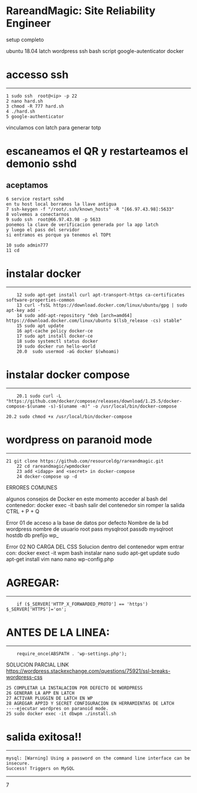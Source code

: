# RareandMagic: Site Reliability Engineer

setup completo

ubuntu 18.04
latch
wordpress
ssh
bash script
google-autenticator
docker




# accesso ssh
-----------------------------------------------------------------------------------------------------------------------------

	1 sudo ssh  root@<ip> -p 22
	2 nano hard.sh
	3 chmod -R 777 hard.sh
	4 ./hard.sh
	5 google-authenticator

vinculamos con latch para generar totp

# escaneamos el QR y restarteamos el demonio sshd
aceptamos
-----------------------------------------------------------------------------------------------------------------------------

	6 service restart sshd
	en tu host local borramos la llave antigua
	7 ssh-keygen -f "/root/.ssh/known_hosts" -R "[66.97.43.98]:5633"
	8 volvemos a conectarnos
	9 sudo ssh  root@66.97.43.98 -p 5633
	ponemos la clave de verificacion generada por la app latch
	y luego el pass del servidor
	si entramos es porque ya tenemos el TOPt

	10 sudo admin777
	11 cd

# instalar docker
-----------------------------------------------------------------------------------------------------------------------------

        12 sudo apt-get install curl apt-transport-https ca-certificates software-properties-common
        13 curl -fsSL https://download.docker.com/linux/ubuntu/gpg | sudo apt-key add -
        14 sudo add-apt-repository "deb [arch=amd64] https://download.docker.com/linux/ubuntu $(lsb_release -cs) stable"
        15 sudo apt update
        16 apt-cache policy docker-ce
        17 sudo apt install docker-ce
        18 sudo systemctl status docker
        19 sudo docker run hello-world
        20.0  sudo usermod -aG docker $(whoami)
        
# instalar docker compose 
-----------------------------------------------------------------------------------------------------------------------------
 
        20.1 sudo curl -L "https://github.com/docker/compose/releases/download/1.25.5/docker-compose-$(uname -s)-$(uname -m)" -o /usr/local/bin/docker-compose
	
	20.2 sudo chmod +x /usr/local/bin/docker-compose

        
# wordpress on paranoid mode
-----------------------------------------------------------------------------------------------------------------------------
 
 	21 git clone https://github.com/resourceldg/rareandmagic.git
        22 cd rareandmagic/wpmdocker
        23 add <idapp> and <secret> in docker-compose
        24 docker-compose up -d
        
ERRORES COMUNES 

algunos consejos de Docker en este momento
acceder al bash del contenedor: docker exec  -it <nombre del contenedor> bash
salir del contenedor sin romper la salida  CTRL + P + Q 


Error 01  de acceso a la base de datos por defecto
Nombre de la bd  wordpress
nombre de usuario root
pass mysqlroot
passdb mysqlroot
hostdb db
prefijo wp_


Error 02 NO CARGA DEL CSS
Solucion  dentro del contenedor wpm
entrar con:
docker exect -it wpm bash
instalar nano
sudo apt-get update 
sudo apt-get install vim nano
nano wp-config.php
        
# AGREGAR:
-----------------------------------------------------------------------------------------------------------------------------
 
        
        if ($_SERVER['HTTP_X_FORWARDED_PROTO'] == 'https') $_SERVER['HTTPS']='on';


# ANTES DE LA LINEA:
-----------------------------------------------------------------------------------------------------------------------------
 
        
        require_once(ABSPATH . 'wp-settings.php');
        
        
        
SOLUCION PARCIAL LINK https://wordpress.stackexchange.com/questions/75921/ssl-breaks-wordpress-css
   
       
	

	25 COMPLETAR LA INSTALACION POR DEFECTO DE WORDPRESS
	26 GENERAR LA APP EN LATCH
	27 ACTIVAR PLUGGIN DE LATCH EN WP
	28 AGREGAR APPID Y SECRET CONFIGURACION EN HERRAMIENTAS DE LATCH 
	----ejecutar wordpres on paranoid mode.          
	25 sudo docker exec -it dbwpm ./install.sh

# salida exitosa!!
-----------------------------------------------------------------------------------------------------------------------------

	mysql: [Warning] Using a password on the command line interface can be insecure.
	Success! Triggers on MySQL
_____________________________________________________________________________________________________________________________



        



7


